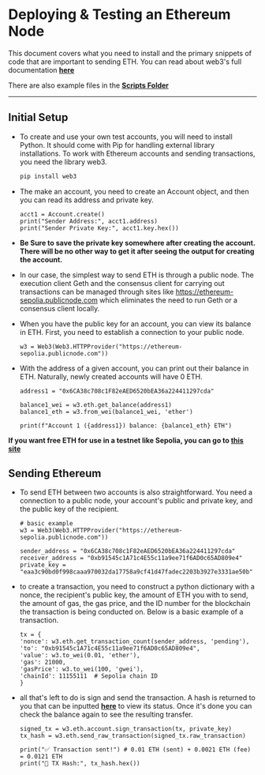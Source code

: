 # Deploying & Testing an Ethereum Node

This document covers what you need to install and the primary snippets of code that are important to sending ETH. You can read about web3's full documentation [**here**](https://web3py.readthedocs.io/en/stable/)

There are also example files in the [**Scripts Folder**](scripts/)

---

## Initial Setup

- To create and use your own test accounts, you will need to install Python. It should come with Pip for handling external library installations. To work with Ethereum accounts and sending transactions, you need the library web3.

    ```bash
    pip install web3
    ```

- The make an account, you need to create an Account object, and then you can read its address and private key.

    ```
    acct1 = Account.create()
    print("Sender Address:", acct1.address)
    print("Sender Private Key:", acct1.key.hex())
    ```

- **Be Sure to save the private key somewhere after creating the account. There will be no other way to get it after seeing the output for creating the account.**

- In our case, the simplest way to send ETH is through a public node. The execution client Geth and the consensus client for carrying out transactions can be managed through sites like https://ethereum-sepolia.publicnode.com which eliminates the need to run Geth or a consensus client locally.
- When you have the public key for an account, you can view its balance in ETH. First, you need to establish a connection to your public node.

    ```
    w3 = Web3(Web3.HTTPProvider("https://ethereum-sepolia.publicnode.com"))
    ```

- With the address of a given account, you can print out their balance in ETH. Naturally, newly created accounts will have 0 ETH.

    ```
    address1 = "0x6CA38c708c1F82eAED6520bEA36a224411297cda"

    balance1_wei = w3.eth.get_balance(address1)
    balance1_eth = w3.from_wei(balance1_wei, 'ether')

    print(f"Account 1 ({address1}) balance: {balance1_eth} ETH")
    ```

**If you want free ETH for use in a testnet like Sepolia, you can go to [this site](https://sepolia-faucet.pk910.de/)**

## Sending Ethereum

- To send ETH between two accounts is also straightforward. You need a connection to a public node, your account's public and private key, and the public key of the recipient.

    ```
    # basic example
    w3 = Web3(Web3.HTTPProvider("https://ethereum-sepolia.publicnode.com"))

    sender_address = "0x6CA38c708c1F82eAED6520bEA36a224411297cda"
    receiver_address = "0xb91545c1A71c4E55c11a9ee71f6AD0c65AD809e4"
    private_key = "eaa3c90bd0f998caaa970032da17758a9cf41d47fadec2203b3927e3331ae50b"
    ```

- to create a transaction, you need to construct a python dictionary with a nonce, the recipient's public key, the amount of ETH you with to send, the amount of gas, the gas price, and the ID number for the blockchain the transaction is being conducted on. Below is a basic example of a transaction.

    ```
    tx = {
    'nonce': w3.eth.get_transaction_count(sender_address, 'pending'),
    'to': "0xb91545c1A71c4E55c11a9ee71f6AD0c65AD809e4",
    'value': w3.to_wei(0.01, 'ether'),
    'gas': 21000,
    'gasPrice': w3.to_wei(100, 'gwei'),
    'chainId': 11155111  # Sepolia chain ID
    }
    ```

- all that's left to do is sign and send the transaction. A hash is returned to you that can be inputted [**here**](https://sepolia.etherscan.io/) to view its status. Once it's done you can check the balance again to see the resulting transfer.

    ```
    signed_tx = w3.eth.account.sign_transaction(tx, private_key)
    tx_hash = w3.eth.send_raw_transaction(signed_tx.raw_transaction)
    
    print("✅ Transaction sent!") # 0.01 ETH (sent) + 0.0021 ETH (fee) = 0.0121 ETH
    print("🔗 TX Hash:", tx_hash.hex())
    ```